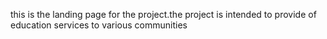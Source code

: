 
this is the landing page for the project.the project is intended to provide of education services to various communities

